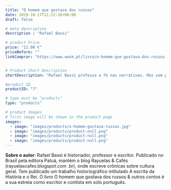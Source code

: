 ```yaml
---
title: "O homem que gostava dos russos"
date: 2019-10-17T11:22:16+06:00
draft: false

# meta description
description : "Rafael Bassi"

# product Price
price: "12.00 €"
priceBefore: ""
linkComprar: "https://www.wook.pt/livro/o-homem-que-gostava-dos-russos-rafael-bassi/23625883"


# Product Short Description
shortDescription: "Rafael Bassi professa a fé nas narrativas. Mas sem perder o chão. Sabe que toda literatura deve fazer parte da vida, e que não se aprende a pedir um chorizo lendo Proust. Suas histórias se passam em Buenos Aires, Paris, Porto Alegre, Curitiba. Nelas, gente célebre como Borges e Cortázar, Stálin e Putin, Coetzee e Anna Comnena, se mistura a uma galeria comovente de anônimos: um engenheiro fugido da Rússia, um suicida ferroviário, uma família unida na hora de se livrar de um cadáver, um enfermeiro sádico. Todos vivem a iminência de uma mudança. Esperam por algo, grandioso ou não, que lhes sirva de destino."

#product ID
productID: "7"

# type must be "products"
type: "products"

# product Images
# first image will be shown in the product page
images:
  - image: "images/products/o-homem-gostava-russos.jpg"
  - image: "images/products/product-null.png"
  - image: "images/products/product-null.png"
  - image: "images/products/product-null.png"
---
```


**Sobre o autor**: Rafael Bassi é historiador, professor e escritor. Publicado no Brasil pela editora Patuá, mantém o blog Rayuelas & Cafés (rayuelascafes.blogspot.com .br), onde escreve crônicas sobre cultura geral. Tem publicado um trabalho historiográfico intitulado A escrita da História e o Rei. O livro O homem que gostava dos russos & outros contos é a sua estreia como escritor e contista em solo português.